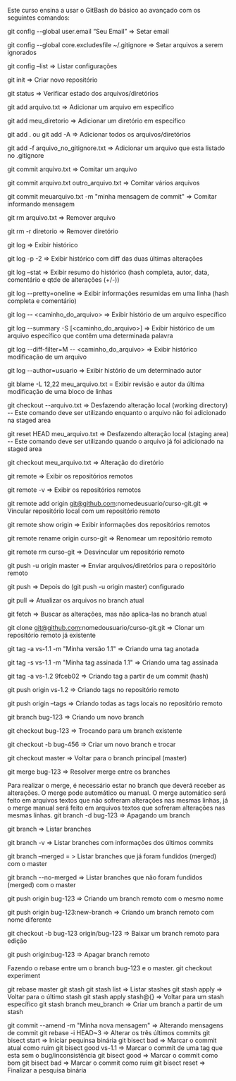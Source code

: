 Este curso ensina a usar o GitBash do básico ao avançado com os seguintes comandos:

git config --global user.email “Seu Email” => Setar email

git config --global core.excludesfile ~/.gitignore => Setar arquivos a serem ignorados

git config –list => Listar configurações

git init => Criar novo repositório

git status => Verificar estado dos arquivos/diretórios

git add arquivo.txt => Adicionar um arquivo em específico

git add meu_diretorio => Adicionar um diretório em específico

git add . ou git add -A => Adicionar todos os arquivos/diretórios
	
git add -f arquivo_no_gitignore.txt => Adicionar um arquivo que esta listado no .gitignore

git commit arquivo.txt => Comitar um arquivo

git commit arquivo.txt outro_arquivo.txt => Comitar vários arquivos

git commit meuarquivo.txt -m "minha mensagem de commit" => Comitar informando mensagem

git rm arquivo.txt => Remover arquivo

git rm -r diretorio => Remover diretório

git log => Exibir histórico

git log -p -2 => Exibir histórico com diff das duas últimas alterações

git log –stat => Exibir resumo do histórico (hash completa, autor, data, comentário e qtde de alterações (+/-))

git log --pretty=oneline => Exibir informações resumidas em uma linha (hash completa e comentário)

git log -- <caminho_do_arquivo> => Exibir histório de um arquivo específico

git log --summary -S<palavra> [<caminho_do_arquivo>] => Exibir histórico de um arquivo específico que contêm uma determinada palavra
	
git log --diff-filter=M -- <caminho_do_arquivo> => Exibir histórico modificação de um arquivo

git log --author=usuario => Exibir histório de um determinado autor

git blame -L 12,22 meu_arquivo.txt = Exibir revisão e autor da última modificação de uma bloco de linhas

git checkout --arquivo.txt => Desfazendo alteração local (working directory) -- Este comando deve ser utilizando enquanto o arquivo não foi adicionado na staged area

git reset HEAD meu_arquivo.txt => Desfazendo alteração local (staging area) -- Este comando deve ser utilizando quando o arquivo já foi adicionado na staged area

git checkout meu_arquivo.txt => Alteração do diretório

git remote => Exibir os repositórios remotos

git remote -v => Exibir os repositórios remotos

git remote add origin git@github.com:nomedeusuario/curso-git.git => Vincular repositório local com um repositório remoto

git remote show origin => Exibir informações dos repositórios remotos

git remote rename origin curso-git => Renomear um repositório remoto

git remote rm curso-git => Desvincular um repositório remoto

git push -u origin master => Enviar arquivos/diretórios para o repositório remoto

git push => Depois do (git push -u origin master) configurado

git pull => Atualizar os arquivos no branch atual

git fetch => Buscar as alterações, mas não aplica-las no branch atual

git clone git@github.com:nomedousuario/curso-git.git => Clonar um repositório remoto já existente

git tag -a vs-1.1 -m "Minha versão 1.1" => Criando uma tag anotada

git tag -s vs-1.1 -m "Minha tag assinada 1.1" => Criando uma tag assinada

git tag -a vs-1.2 9fceb02 => Criando tag a partir de um commit (hash)

git push origin vs-1.2 => Criando tags no repositório remoto

git push origin –tags => Criando todas as tags locais no repositório remoto

git branch bug-123 => Criando um novo branch

git checkout bug-123 => Trocando para um branch existente

git checkout -b bug-456 => Criar um novo branch e trocar

git checkout master => Voltar para o branch principal (master)

git merge bug-123 => Resolver merge entre os branches

Para realizar o merge, é necessário estar no branch que deverá receber as alterações. O merge pode automático ou manual. O merge automático será feito em arquivos textos que não sofreram alterações nas mesmas linhas, já o merge manual será feito em arquivos textos que sofreram alterações nas mesmas linhas.
git branch -d bug-123 => Apagando um branch

git branch => Listar branches

git branch -v => Listar branches com informações dos últimos commits

git branch –merged = > Listar branches que já foram fundidos (merged) com o master

git branch --no-merged => Listar branches que não foram fundidos (merged) com o master

git push origin bug-123 => Criando um branch remoto com o mesmo nome

git push origin bug-123:new-branch => Criando um branch remoto com nome diferente

git checkout -b bug-123 origin/bug-123 => Baixar um branch remoto para edição

git push origin:bug-123 => Apagar branch remoto

Fazendo o rebase entre um o branch bug-123 e o master.
git checkout experiment

git rebase master
git stash
git stash list => Listar stashes
git stash apply => Voltar para o último stash
git stash apply stash@{} => Voltar para um stash específico
git stash branch meu_branch => Criar um branch a partir de um stash

git commit --amend -m "Minha nova mensagem" => Alterando mensagens de commit
git rebase -i HEAD~3 => Alterar os três últimos commits
git bisect start => Iniciar pequinsa binária
git bisect bad => Marcar o commit atual como ruim
git bisect good vs-1.1 => Marcar o commit de uma tag que esta sem o bug/inconsistência
git bisect good => Marcar o commit como bom
git bisect bad => Marcar o commit como ruim
git bisect reset => Finalizar a pesquisa binária




